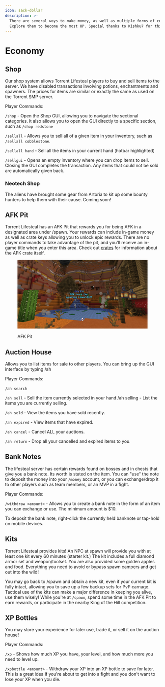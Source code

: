 ```yaml
---
icon: sack-dollar
description: >-
  There are several ways to make money, as well as multiple forms of currency.
  Explore them to become the most OP. Special thanks to Kishku7 for this page!
---
```


# Economy

## Shop

Our shop system allows Torrent Lifesteal players to buy and sell items to the server. We have disabled transactions involving potions, enchantments and spawners. The prices for items are similar or exactly the same as used on the Torrent SMP server.

Player Commands:&#x20;

`/shop` - Open the Shop GUI, allowing you to navigate the sectional categories. It also allows you to open the GUI directly to a specific section, such as `/shop redstone`

`/sellall` - Allows you to sell all of a given item in your inventory, such as `/sellall cobblestone`.&#x20;

`/sellall hand` - Sell all the items in your current hand (hotbar highlighted)

`/sellgui` - Opens an empty inventory where you can drop items to sell. Closing the GUI completes the transaction. Any items that could not be sold are automatically given back.

### Neotech Shop

The aliens have brought some gear from Artoria to kit up some bounty hunters to help them with their cause. Coming soon!

## AFK Pit

Torrent Lifesteal has an AFK Pit that rewards you for being AFK in a designated area under /spawn. Your rewards can include in-game money as well as crate keys allowing you to unlock epic rewards. There are no player commands to take advantage of the pit, and you'll receive an in-game title when you enter this area. Check out [crates](crates.md) for information about the AFK crate itself.

<figure><img src="../.gitbook/assets/2024-11-01_20.59.18.png" alt=""><figcaption><p>AFK Pit</p></figcaption></figure>

## Auction House

Allows you to list items for sale to other players. You can bring up the GUI interface by typing /ah

Player Commands:&#x20;

`/ah search`&#x20;

`/ah sell` - Sell the item currently selected in your hand /ah selling - List the items you are currently selling.&#x20;

`/ah sold` - View the items you have sold recently.

`/ah expired` - View items that have expired.&#x20;

`/ah cancel` - Cancel ALL your auctions.&#x20;

`/ah return` - Drop all your cancelled and expired items to you.

## Bank Notes

The lifesteal server has certain rewards found on bosses and in chests that give you a bank note. Its worth is stated on the item. You can "use" the note to deposit the money into your `/money` account, or you can exchange/drop it to other players such as team members, or an MVP in a fight.

Player Commands:&#x20;

`/withdraw <amount>` - Allows you to create a bank note in the form of an item you can exchange or use. The minimum amount is $10.&#x20;

To deposit the bank note, right-click the currently held banknote or tap-hold on mobile devices.

## Kits

Torrent Lifesteal provides kits! An NPC at spawn will provide you with at least one kit every 60 minutes (starter kit.) The kit includes a full diamond armor set and weapon/toolset. You are also provided some golden apples and food. Everything you need to avoid or bypass spawn campers and get out into the wild!

You may go back to /spawn and obtain a new kit, even if your current kit is fully intact, allowing you to save up a few backup sets for PvP carnage. Tactical use of the kits can make a major difference in keeping you alive, use them wisely! While you're at `/spawn`, spend some time in the AFK Pit to earn rewards, or participate in the nearby King of the Hill competition.

## XP Bottles

You may store your experience for later use, trade it, or sell it on the auction house!

Player Commands:

`/xp` - Shows how much XP you have, your level, and how much more you need to level up.

`/xpbottle <amount>` - Withdraw your XP into an XP bottle to save for later. This is a great idea if you're about to get into a fight and you don't want to lose your XP when you die.
